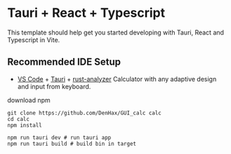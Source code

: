 # Tauri + React + Typescript

This template should help get you started developing with Tauri, React and Typescript in Vite.

## Recommended IDE Setup

- [VS Code](https://code.visualstudio.com/) + [Tauri](https://marketplace.visualstudio.com/items?itemName=tauri-apps.tauri-vscode) + [rust-analyzer](https://marketplace.visualstudio.com/items?itemName=rust-lang.rust-analyzer)
Calculator with any adaptive design and input from keyboard.


download npm
```
git clone https://github.com/DenHax/GUI_calc calc
cd calc
npm install

npm run tauri dev # run tauri app
npm run tauri build # build bin in target

```